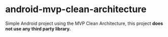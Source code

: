 # android-mvp-clean-architecture

Simple Android project using the MVP Clean Architecture, this project **does not use any third party library.**
